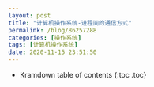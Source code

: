 ```yaml
---
layout: post
title: "计算机操作系统-进程间的通信方式"
permalink: /blog/86257288
categories: [操作系统]
tags: [计算机操作系统]
date: 2020-11-15 23:51:50
---
```


* Kramdown table of contents
{:toc .toc}
